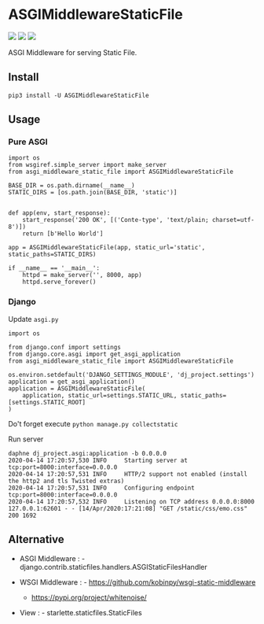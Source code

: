 ASGIMiddlewareStaticFile
========================

[![](https://img.shields.io/pypi/v/ASGIMiddlewareStaticFile.svg)](https://pypi.org/project/ASGIMiddlewareStaticFile/)
[![](https://img.shields.io/pypi/pyversions/ASGIMiddlewareStaticFile.svg)](https://pypi.org/project/ASGIMiddlewareStaticFile/)
[![](https://img.shields.io/pypi/dm/ASGIMiddlewareStaticFile.svg)](https://pypi.org/project/ASGIMiddlewareStaticFile/)

ASGI Middleware for serving Static File.

Install
-------

``` {.sourceCode .console}
pip3 install -U ASGIMiddlewareStaticFile
```

Usage
-----

### Pure ASGI

``` {.sourceCode .python}
import os
from wsgiref.simple_server import make_server
from asgi_middleware_static_file import ASGIMiddlewareStaticFile

BASE_DIR = os.path.dirname(__name__)
STATIC_DIRS = [os.path.join(BASE_DIR, 'static')]


def app(env, start_response):
    start_response('200 OK', [('Conte-type', 'text/plain; charset=utf-8')])
    return [b'Hello World']

app = ASGIMiddlewareStaticFile(app, static_url='static', static_paths=STATIC_DIRS)

if __name__ == '__main__':
    httpd = make_server('', 8000, app)
    httpd.serve_forever()
```

### Django

Update `asgi.py`

``` {.sourceCode .python}
import os

from django.conf import settings
from django.core.asgi import get_asgi_application
from asgi_middleware_static_file import ASGIMiddlewareStaticFile

os.environ.setdefault('DJANGO_SETTINGS_MODULE', 'dj_project.settings')
application = get_asgi_application()
application = ASGIMiddlewareStaticFile(
    application, static_url=settings.STATIC_URL, static_paths=[settings.STATIC_ROOT]
)
```

Do't forget execute `python manage.py collectstatic`

Run server

``` {.sourceCode .console}
daphne dj_project.asgi:application -b 0.0.0.0
2020-04-14 17:20:57,530 INFO     Starting server at tcp:port=8000:interface=0.0.0.0
2020-04-14 17:20:57,531 INFO     HTTP/2 support not enabled (install the http2 and tls Twisted extras)
2020-04-14 17:20:57,531 INFO     Configuring endpoint tcp:port=8000:interface=0.0.0.0
2020-04-14 17:20:57,532 INFO     Listening on TCP address 0.0.0.0:8000
127.0.0.1:62601 - - [14/Apr/2020:17:21:08] "GET /static/css/emo.css" 200 1692
```

Alternative
-----------

- ASGI Middleware
  :   - django.contrib.staticfiles.handlers.ASGIStaticFilesHandler

- WSGI Middleware
  :   -   <https://github.com/kobinpy/wsgi-static-middleware>
    - <https://pypi.org/project/whitenoise/>

- View
  :   - starlette.staticfiles.StaticFiles


